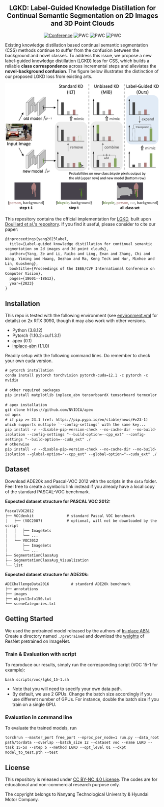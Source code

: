 <div align="center">

## LGKD: Label-Guided Knowledge Distillation for Continual Semantic Segmentation on 2D Images and 3D Point Clouds

[![Conference](https://img.shields.io/badge/ICCV-2023-blue)](https://openaccess.thecvf.com/content/ICCV2023/papers/Yang_Label-Guided_Knowledge_Distillation_for_Continual_Semantic_Segmentation_on_2D_Images_ICCV_2023_paper.pdf)
![PWC](https://img.shields.io/endpoint.svg?url=https://paperswithcode.com/badge/label-guided-knowledge-distillation-for/continual-semantic-segmentation-on-pascal-voc)
![PWC](https://img.shields.io/endpoint.svg?url=https://paperswithcode.com/badge/label-guided-knowledge-distillation-for/continual-semantic-segmentation-on-ade20k)
![PWC](https://img.shields.io/endpoint.svg?url=https://paperswithcode.com/badge/label-guided-knowledge-distillation-for/continual-semantic-segmentation-on-scannet)
</div>

Existing knowledge distillation based continual semantic segmentation (CSS) methods continue to suffer from the confusion between the background and novel classes.
To address this issue, we propose a new label-guided knowledge distillation (LGKD) loss for CSS, which builds a reliable **class correspondence** across incremental steps and alleviates the **novel-background confusion**.
The figure below illustrates the distinction of our proposed LGKD loss from existing arts.
<div align="center">
  <img src="images/teaser.png" width="600">
</div>

This repository contains the official implementation for [LGKD](https://openaccess.thecvf.com/content/ICCV2023/papers/Yang_Label-Guided_Knowledge_Distillation_for_Continual_Semantic_Segmentation_on_2D_Images_ICCV_2023_paper.pdf), built upon [Douillard et al.'s repository](https://github.com/arthurdouillard/CVPR2021_PLOP).
If you find it useful, please consider to cite our paper:
```
@inproceedings{yang2023label,
  title={Label-guided knowledge distillation for continual semantic segmentation on 2d images and 3d point clouds},
  author={Yang, Ze and Li, Ruibo and Ling, Evan and Zhang, Chi and Wang, Yiming and Huang, Dezhao and Ma, Keng Teck and Hur, Minhoe and Lin, Guosheng},
  booktitle={Proceedings of the IEEE/CVF International Conference on Computer Vision},
  pages={18601--18612},
  year={2023}
}
```

## Installation

This repo is tested with the following environment (see [environment.yml](environment.yml) for details) on 2x RTX 3090, though it may also work with other versions.
- Python (3.8.12)
- Pytorch (1.10.2+cu11.3.1)
- apex (0.1)
- [inplace-abn](https://github.com/mapillary/inplace_abn) (1.1.0)

Readily setup with the following command lines. Do remember to check your own cuda version.
```
# pytorch installation
conda install pytorch torchvision pytorch-cuda=12.1 -c pytorch -c nvidia

# other required packages
pip install matplotlib inplace_abn tensorboardX tensorboard termcolor

# apex installation
git clone https://github.com/NVIDIA/apex
cd apex
# if pip >= 23.1 (ref: https://pip.pypa.io/en/stable/news/#v23-1) which supports multiple `--config-settings` with the same key... 
pip install -v --disable-pip-version-check --no-cache-dir --no-build-isolation --config-settings "--build-option=--cpp_ext" --config-settings "--build-option=--cuda_ext" ./
# otherwise
pip install -v --disable-pip-version-check --no-cache-dir --no-build-isolation --global-option="--cpp_ext" --global-option="--cuda_ext" ./
```

## Dataset

Download ADE20k and Pascal-VOC 2012 with the scripts in the `data` folder.
Feel free to create a symbolic link instead if you already have a local copy of the standard PASCAL-VOC benchmark.

**Expected dataset structure for PASCAL VOC 2012:**

    PascalVOC2012
    ├── VOCdevkit               # standard Pascal VOC benchmark
    │   ├── (VOC2007)           # optional, will not be downloaded by the script
    │   │   ├── ImageSets
    │   │   └── ...
    │   └── VOC2012
    │       ├── ImageSets
    │       └── ...
    ├── SegmentationClassAug
    ├── SegmentationClassAug_Visualization
    └── list
**Expected dataset structure for ADE20k:**

    ADEChallengeData2016          # standard ADE20k benchmark
    ├── annotations
    ├── images
    ├── objectInfo150.txt
    └── sceneCategories.txt

## Getting Started

We used the pretrained model released by the authors of [In-place ABN](https://github.com/mapillary/inplace_abn#training-on-imagenet-1k).
Create a directory named `./pretrained` and download the [weights](https://github.com/Ze-Yang/LGKD/releases/download/v1.0/resnet101_iabn_sync.pth.tar) of ResNet pretrained on ImageNet.

### Train & Evaluation with script

To reproduce our results, simply run the corresponding script (VOC 15-1 for example):
```
bash scripts/voc/lgkd_15-1.sh
```

- Note that you will need to specify your own data path.
- By default, we use 2 GPUs. Change the batch size accordingly if you use different number of GPUs.
For instance, double the batch size if you train on a single GPU.

### Evaluation in command line

To evaluate the trained models, run
```
torchrun --master_port free_port --nproc_per_node=1 run.py --data_root path/to/data --overlap --batch_size 12 --dataset voc --name LGKD --task 15-5s --step 5 --method LGKD --opt_level O1 --ckpt model_to_test.pth --test
```

## License
This repository is released under [CC BY-NC 4.0 License](LICENSE). The codes are for educational and non-commercial research purpose only.
 
The copyright belongs to Nanyang Technological University & Hyundai Motor Company.